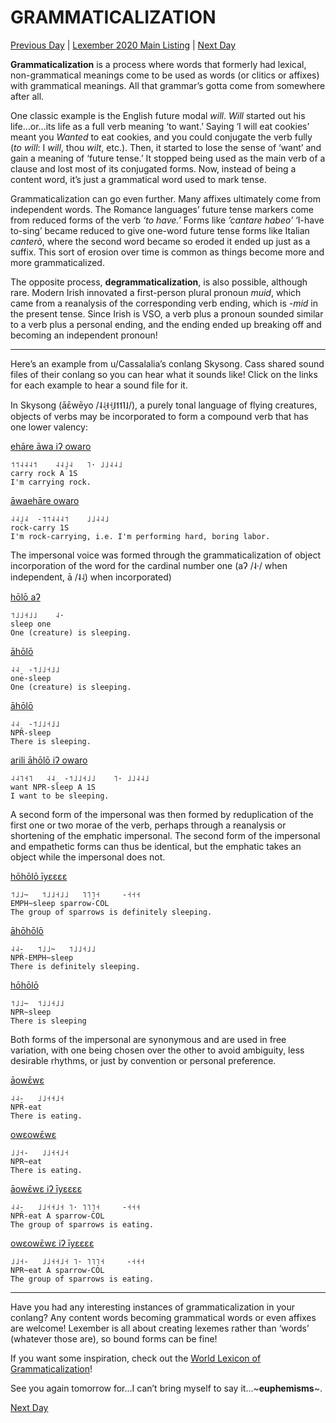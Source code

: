 # GRAMMATICALIZATION
[Previous Day](../w3/21) | [Lexember 2020 Main Listing](../../toc_lex21) | [Next Day](23)

**Grammaticalization** is a process where words that formerly had lexical, non-grammatical meanings come to be used as words (or clitics or affixes) with grammatical meanings. All that grammar’s gotta come from somewhere after all.

One classic example is the English future modal _will_. _Will_ started out his life…or…its life as a full verb meaning ‘to want.’ Saying ‘I will eat cookies’ meant you _Wanted_ to eat cookies, and you could conjugate the verb fully (_to will_: I _will_, thou _wilt_, etc.). Then, it started to lose the sense of ‘want’ and gain a meaning of ‘future tense.’ It stopped being used as the main verb of a clause and lost most of its conjugated forms. Now, instead of being a content word, it’s just a grammatical word used to mark tense.

Grammaticalization can go even further. Many affixes ultimately come from independent words. The Romance languages’ future tense markers come from reduced forms of the verb _‘to have.’_ Forms like _’cantare habeo’_ ‘I-have to-sing’ became reduced to give one-word future tense forms like Italian _canterò_, where the second word became so eroded it ended up just as a suffix. This sort of erosion over time is common as things become more and more grammaticalized.

The opposite process, **degrammaticalization**, is also possible, although rare. Modern Irish innovated a first-person plural pronoun _muid_, which came from a reanalysis of the corresponding verb ending, which is _-mid_ in the present tense. Since Irish is VSO, a verb plus a pronoun sounded similar to a verb plus a personal ending, and the ending ended up breaking off and becoming an independent pronoun!

-----

Here’s an example from u/Cassalalia’s conlang Skysong. Cass shared sound files of their conlang so you can hear what it sounds like! Click on the links for each example to hear a sound file for it.

In Skysong (āɛ̄wēyo /˨˨̠‌˧˧̠‌˩˦˦‌˥˩/), a purely tonal language of flying creatures, objects of verbs may be incorporated to form a compound verb that has one lower valency:

[ehāre āwa iʔ owaro](https://drive.google.com/file/d/1GycxFkaowWMUhdJBx593clk5SWyxwyYQ/view?usp=sharing)

```
˦‌˦˨˨‌˨˦‌    ˨˨̠‌˩˨‌   ˥‌· ˩‌˩˨‌˨˩‌
carry rock A 1S
I'm carrying rock.
```

[āwaehāre owaro](https://drive.google.com/file/d/17cFDznNz5uPx6iufaEO6IdsJDnmF3OkV/view?usp=sharing)

```
˨˨̠‌˩˨‌  -˦‌˦˨˨‌˨˦‌    ˩‌˩˨‌˨˩‌
rock-carry 1S
I'm rock-carrying, i.e. I'm performing hard, boring labor.
```

The impersonal voice was formed through the grammaticalization of object incorporation of the word for the cardinal number one (aʔ /˨‌·/ when independent, ā /˨˨̠‌) when incorporated)

[hōlō aʔ](https://drive.google.com/file/d/1zU5XNK7GFljcExq2xOV6H5a_OKfLtRtw/view?usp=sharing)

```
˦˩˩‌˧˩˩‌    ˨‌·
sleep one
One (creature) is sleeping.
```

[āhōlō](https://drive.google.com/file/d/1N9FzWCiVqJgKGYVCyZGAjEnTlMc-6SyX/view?usp=sharing)

```
˨˨̠‌  -˦˩˩‌˧˩˩‌
one-sleep
One (creature) is sleeping.
```

[āhōlō](https://drive.google.com/file/d/1N9FzWCiVqJgKGYVCyZGAjEnTlMc-6SyX/view?usp=sharing)

```
˨˨̠‌  -˦˩˩‌˧˩˩‌
NPR-sleep
There is sleeping.
```

[arili āhōlō iʔ owaro](https://drive.google.com/file/d/1Lyld64dw5KrsDJI6QNVNTHKcVwG474OT/view?usp=sharing)

```
˨‌˨˥‌˧˥‌   ˨˨̠‌  -˦˩˩‌˧˩˩‌    ˥‌· ˩‌˩˨‌˨˩‌
want NPR-sleep A 1S
I want to be sleeping.
```

A second form of the impersonal was then formed by reduplication of the first one or two morae of the verb, perhaps through a reanalysis or shortening of the emphatic impersonal. The second form of the impersonal and empathetic forms can thus be identical, but the emphatic takes an object while the impersonal does not.

[hōhōlō īyɛɛɛɛ](https://drive.google.com/file/d/10ZCGS37YYitPxnaci1Hc2SIfUCsRTbzI/view?usp=sharing)

```
˦˩˩‌~   ˦˩˩‌˧˩˩‌   ˥˥̠‌˥˧‌     -˧‌˧‌˧‌
EMPH~sleep sparrow-COL
The group of sparrows is definitely sleeping.
```

[āhōhōlō](https://drive.google.com/file/d/1SnfhB5PwghADC6_Dy0o57q2nj0SJwaqg/view?usp=sharing)

```
˨˨̠‌-   ˦˩˩‌~   ˦˩˩‌˧˩˩‌
NPR-EMPH~sleep
There is definitely sleeping.
```

[hōhōlō](https://drive.google.com/file/d/1bZu0Wr3vZ4mLgfun_p-urjr06Qcn7E0R/view?usp=sharing)

```
˦˩˩‌~  ˦˩˩‌˧˩˩‌
NPR~sleep
There is sleeping
```

Both forms of the impersonal are synonymous and are used in free variation, with one being chosen over the other to avoid ambiguity, less desirable rhythms, or just by convention or personal preference.

[āowɛ̄wɛ](https://drive.google.com/file/d/1f856YEVadPXEvg4t9BfVmzZhubmINg3m/view?usp=sharing)


```
˨˨̠‌-   ˩‌˩˧˧‌˩˧‌
NPR-eat
There is eating.
```

[owɛowɛ̄wɛ](https://drive.google.com/file/d/1nPbxG3FHywajWFVfhmO7xanV-On85lO6/view?usp=sharing)

```
˩‌˩˧‌-   ˩‌˩˧˧‌˩˧‌
NPR~eat
There is eating.
```

[āowɛ̄wɛ iʔ īyɛɛɛɛ](https://drive.google.com/file/d/14uAkx6K5tFKE9WGv-OcEbhhCF_vBZ4j8/view?usp=sharing)


```
˨˨̠‌-   ˩‌˩˧˧‌˩˧‌ ˥‌· ˥˥̠‌˥˧‌     -˧‌˧‌˧‌
NPR-eat A sparrow-COL
The group of sparrows is eating.
```

[owɛowɛ̄wɛ iʔ īyɛɛɛɛ](https://drive.google.com/file/d/1Hry9QgBWMF_RES-6Paf1UmMN9fXCAUil/view?usp=sharing)

```
˩‌˩˧‌-   ˩‌˩˧˧‌˩˧‌ ˥‌· ˥˥̠‌˥˧‌     -˧‌˧‌˧‌
NPR~eat A sparrow-COL
The group of sparrows is eating.
```

-----

Have you had any interesting instances of grammaticalization in your conlang? Any content words becoming grammatical words or even affixes are welcome! Lexember is all about creating lexemes rather than ‘words’ (whatever those are), so bound forms can be fine!

If you want some inspiration, check out the [World Lexicon of Grammaticalization](https://drive.google.com/file/d/1YcuizTWtDrT_P8VD8q8ZOJXK-o6cKXLN/view?usp=sharing)!

See you again tomorrow for…I can’t bring myself to say it…~**euphemisms**~.

[Next Day](23)
